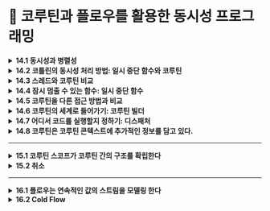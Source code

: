 # 📌 코루틴과 플로우를 활용한 동시성 프로그래밍

<details>
<summary><strong>14.1 동시성과 병렬성</strong></summary>
  
- 동시성은 여러 작업을 동시에 실행하는 것
- 하지만 모든 작업을 물리적으로 함계 실행할 필요는 없음
- 코드의 여러 부분을 돌아가면서  실행하는 것도 동시성 시스템
- CPU 코어가 하나뿐인 시스템에서 실행되는 애플리케이션까지도 동시성을 사용할 수 있다는 듯
- 이런 경우 여러 동시성 태스크를 계속 전환해 가면서 동시성을 달성

- 병렬성은 여러 작업을 여러 CPU 코어에서 물리적으로 동시에 실행하는 것을 말함
- 병렬 계산은 현대적 멀티코어 하드웨어를 효과적으로 사용할 수 있고, 그 효율을 더 높이는 경우도 많음
</details>

<details>
<summary><strong>14.2 코틀린의 동시성 처리 방법: 일시 중단 함수와 코루틴 </strong></summary>
  
- 코루틴은 코틀린의 강력한 특징으로 비동기적으로 실행되는 넌블로킹 동시성 코드를 우아하게 작성할 수있게 해줌
- 스레드와 같은 전통적 방법과 비교하면 코루틴이 훨씬 가볍게 작동
- 구조화된 동시성을 통해 코루틴은 동시성 작업과 그 생명주기를 관리할 수 있는 기능도 제공
</details>

<details>
<summary><strong>14.3 스레드와 코루틴 비교</strong></summary>
  
### **스레드(Thread)**

- 운영체제(OS) 단위의 동시성 실행 단위
- 각 스레드는 자체 스택 메모리를 사용
- 스레드는 생성 비용이 높음 (수 ms~수십 ms)
- 수천 개 이상의 스레드 생성은 메모리, 스케줄링 비용 측면에서 한계가 있음

### **코루틴(Coroutine)**

- 언어 단위의 동시성 실행 단위 (Kotlin 언어 레벨에서 제공)
- 스레드보다 가볍고 효율적
    - 단일 스레드 위에서 수만 개의 코루틴 동시 실행 가능
    - 코루틴은 **스레드 풀** 또는 메인 스레드 위에서 동작
- 컨텍스트 스위칭 비용이 낮음 (스레드와 달리 OS 개입이 거의 없음)
- suspend/resume로 상태 저장 및 재개 → 비동기 작업에 적합

| **항목** | **스레드(Thread)** | **코루틴(Coroutine)** |
| --- | --- | --- |
| 생성 비용 | 높음 | 낮음 |
| 실행 단위 | OS 단위 | 언어 단위 (Kotlin) |
| 개수 | 수천 개 한계 | 수만 개 가능 |
| 컨텍스트 전환 비용 | 높음 | 낮음 |
| 비동기 지원 | 직접 관리 (callback, Future 등) | 언어 차원 (suspend, launch) |

</details>


<details>
<summary><strong>14.4 잠시 멈출 수 있는 함수: 일시 중단 함수</strong></summary>

- 코틀린 코루틴이 스레드, 반응형 스트림, 콜백과 같은 다른 동시성 접근 방식과 다른 핵심 속성으로 상당수의 경우 코드 형태를 크게 변경할 필요가 없다는 점

## 14.4.1 일시 중단 함수를 사용한 코드는 순차적을 보인다

- 코루틴의 `일시 중단 함수(suspend 함수)`를 사용하면, 코드가 **비동기 작업임에도 마치 동기적이고 순차적인 코드처럼 보임**
- 콜백 기반의 코드(콜백 지옥)나 반응형 스트림 코드와 달리, 코루틴의 `suspend` 함수는 **중단과 재개**가 자연스럽게 처리되므로 코드의 가독성이 높아짐

```kotlin
// 콜백 기반
api.fetchData { result ->
    process(result) {
        updateUI(it)
    }
}
```

```kotlin
// 코루틴
val data = api.fetchData()
val processed = process(data)
updateUI(processed)
```

</details>


<details>
<summary><strong>14.5 코루틴을 다른 접근 방법과 비교 </strong></summary>

- 자바나 다른 프로그래밍 언어에서 동시성 코드를 작성하느 다른 접근 방식을 사용한 경험이 있다면 이들과 코루틴이 어떻게 다른지, 또 코루틴이 어떻게 더 나은지 확인하고 싶을 거임

```kotlin
// 콜백을 써서 여러 함수를 연속적으로 호출
fun fetchData(callback: (String) -> Unit) 
fun processData(data: String, callback: (String) -> Unit) 
fun displayResult(result: String) 

fun main() {
    fetchData { data ->
        processData(data) { processed ->
            displayResult(processed)
        }
    }
}
```

- 이런 예제는 콜백 지옥이라는 별명으로 널리 알려져 있음

```kotlin
// 퓨쳐를 사용해 여러 함수를 연속적을 호출 
fun fetchData(): CompletableFuture<String> 
fun processData(data: String): CompletableFuture<String> 
fun displayResult(result: String) 

fun main() {
    fetchData()
	    .thenCompose { data -> processData(data) }
	    .thenAccept { processed -> displayResult(processed) }
}
```

```kotlin
// 반응형 스트림을 사용해 같은 로직 구현하기 
fun fetchData(): Single<String> 
fun processData(data: String): Single<String> 
fun displayResult(result: String)

fun main() {
    fetchData()
	    .flatMap { data -> processData(data) }
	    .subscribe { processed ->
		    displayResult(processed)
      }
}
```

- 두 접근 방식 모두 인지적 부가 비용이 있고, 함수를 선언하거나 사용할 때 새로운연산자를 코드에 도입해야함
- 이와 비교해보면 코틀린. 코루틴을 사용하는 접근 방식에서는 함수에 `suspend` 변경자만 추가하면 됨
- 나머지 코드는 그대로 순차적인 모양을 유지하면서도 여전히 스레드를 블록시키는 단점을 피할 수. ㅣㅆ음

## 14.5.1 일시 중단 함수 호출

```kotlin

suspend fun fetchData(): String 
suspend fun processData(data: String): String 
fun displayResult(result: String) 

fun main() = runBlocking {
    val data = fetchData()
    val processed = processData(data)
    displayResult(processed)
}
```

- 일시 중단 함수는 실행을 일시 중단할 수 있기 때문에 일반 코드 아무 곳에서나 호출 할 수 없음
- 일시 중단 함수는 일시 중단할 수 있는 코드 블록 안에서만 호출할 수 있음
</details>


<details>
<summary><strong>14.6 코루틴의 세계로 들어가기: 코루틴 빌더</strong></summary>

- 코루틴에서 일시 중간 함수를(suspend)를 호출하는 것을 알아보자
- `runBlocking` : 블로킹 코드와 일시 중단 함수의 세계를 연결할 때 쓰임
- `launch` : 값을 반환하지 않는 새로운 코루틴을 시작할때 쓰임
- `async` : 비동기적으로 값을 계산할 때 쓰임

## 14.6.1 일반 코드에서 코루틴 세계로: runBlocking 함수

- `runBlocking`은 일반 코드(메인 함수, 테스트 코드)에서 코루틴을 실행할 때 사용
- 코루틴이 완료될 때까지 **현재 스레드를 블로킹(blocking)**
- 테스트나 간단한 예제 코드에서 코루틴을 호출할 때 유용

```kotlin
fun main() = runBlocking {
    // 코루틴 안에서 suspend 함수 호출 가능
    fetchData()
}
```

## 14.6.2 발사 후 망각 코루틴 생성: launch 함수

- `launch` 는 코루틴을 실행하고 **값을 반환하지 않음** (Job 객체 반환)
- 비동기 작업을 **“발사 후 잊어버리기”** 스타일로 처리
- 예: 화면 갱신, 로깅, 이벤트 처리 등에 적합

```kotlin
launch {
   fetchData()
}
```

## 14.6.3 대기 가능한 연산: async 빌더

- `async`는 코루틴을 실행하고 **`Deferred`** 객체를 반환
- **비동기 작업의 결과를 나중에 받아서 사용할 수 있음**
- `.await()`를 호출해 결과를 가져옴
- 
</details>

<details>
<summary><strong>14.7 어디서 코드를 실행할지 정하기: 디스패처 </strong></summary>
	
- 코루틴의 디스패처는 코루틴을 실행할 스레드를 결정함
- 본질적으로 코루틴은 특정 스레드에 고정되지 않음
- 코루틴은 한 스레드에서 실행을 일시중단하고 디스패처가 지시하는 대로 다른 스레드에서 실행을 재가할 수 있음

---

## 스레드 풀(`Thread pool`)이란?

- 스레드 집합을 관리하고, 집합에 속한 스레드를 웨에서 작업(우리의 경우 코루틴) 실행을 허용
- 작업이 실행될 때마다 새 스레드를 할당하는 대신, 스레드 풀은 일정한 수의 스레드를 유지하면서 내부 논리와 구현에 따라 들어오는 작업을 분배
- 스레드를 새로 생성해 할당하고 시작하는 작업은 비용이 많이 들기 때문

## 14.7.1 디스패처 선택

- 코루틴은 기본적으로 부모 코루틴에서 디스패처를 상속 받으므로 모든 코루틴에 대해 명시적으로 디스패처를 지정할 필요 없음
- 선택할 수 있는 디스패처들이 있음
    - 코루틴을 기본 환경에서 실행할때 (`Dispatchers.Default`)
    - UI 프레임워크와 함께 작업할 때 (`Dispatchers.Main`)
    - 스레드를 블로킹하는 API를 사용할때 (`Dispatchers.IO`)

- 다중 스레드를 사용하는 범용 디스패처:  `Dispatchers.Default`
    - CPU 연산 집중적인 작업 (예: 계산, 정렬, 데이터 처리 등)에 적합
    - 기본적으로 CPU 코어 수에 맞춰 스레드 풀 생성
    - 예시: 데이터 파싱, 복잡한 알고리즘 실행
    
    ```kotlin
    fun main() = runBlocking {
        launch(Dispatchers.Default) {
            println("Default Dispatcher: ${Thread.currentThread().name}")
            val sum = (1..1_000_000).sum()
            println("Sum: $sum")
        }
    }
    ```
    
- UI 스레드에서 실행: `Dispatchers.Main`
    - Android나 JavaFX/Swing에서 UI 업데이트나 사용자 인터랙션 처리
    - 화면 그리기, 뷰 변경, 사용자 입력 처리 등
    - 예시: 버튼 클릭 리스너에서 API 호출 후 UI 반영
    
    ```kotlin
    class MainActivity : AppCompatActivity() {
        override fun onCreate(savedInstanceState: Bundle?) {
            super.onCreate(savedInstanceState)
    
            CoroutineScope(Dispatchers.Main).launch {
                // UI 스레드에서 실행됨
                println("Main Dispatcher: ${Thread.currentThread().name}")
                // 예: 버튼 클릭 후 UI 갱신
            }
        }
    }
    ```
    
- 블로킹되는 IO 작업 처리: `Dispatchers.IO`
    - 파일, 네트워크, 디스크, 데이터베이스 등 입출력 작업
    - 블로킹 호출이 많은 작업에 적합
    - 많은 수의 스레드를 동적으로 생성하여 효율적으로 처리
    
    ```kotlin
    fun main() = runBlocking {
        launch(Dispatchers.IO) {
            println("IO Dispatcher: ${Thread.currentThread().name}")
            val content = readFile("example.txt")
            println("파일 내용:\n$content")
        }
    }
    
    suspend fun readFile(path: String): String {
        // 파일 읽기 (Blocking)
        return File(path).readText()
    }
    ```
    

| **Dispatcher** | **특징** | **예시** |
| --- | --- | --- |
| Dispatchers.Default | CPU 연산 집중 작업 | 리스트 합계, 데이터 분석 |
| Dispatchers.Main | UI 스레드 (Android) | 버튼 클릭, TextView 갱신 |
| Dispatchers.IO | 블로킹 I/O 작업 | 파일 읽기, 네트워크 |

## 14.7.2 코루틴 빌더에 디스패처에 전달

- 코루틴 빌더(`launch`, `async`, `runBlocking`)에 **디스패처를 직접 전달**하여 해당 코루틴이 어떤 스레드에서 실행될지 명확히 지정할 수 있음
- 이렇게 하면 특정 작업이 CPU 연산인지, UI 작업인지, I/O 작업인지에 따라 적절한 디스패처를 선택해 효율적으로 실행할 수 있음

## 14.7.3 withContext를 사용해 코루틴 안에서 디스패처 바꾸기

- 코루틴 안에서 다른 디스패처로 작업을 실행해야 할 때는 `withContext()`를 사용해야함
- `withContext()`는 **중단점(`suspend point`)을 제공**하며, 지정한 디스패처에서 실행한 후 결과를 반환함
- ex)
    - UI에서 네트워크 호출이 필요할 때, 메인(UI) 디스패처에서 코루틴이 실행 중이라면,
    - 네트워크 호출은 Dispatchers.IO에서 실행하도록 스위칭하고,
    - 결과를 받아서 UI 업데이트는 다시 Dispatchers.Main으로 돌아가면 됨

```kotlin
import kotlinx.coroutines.*

fun main() = runBlocking {
    launch(Dispatchers.Main) {
        val data = withContext(Dispatchers.IO) {
            fetchData()
        }
        updateUI(data)
    }
}

suspend fun fetchData(): String {
    delay(1000) // 네트워크 호출 시뮬레이션
    return "data from server"
}

fun updateUI(data: String) {
    println("UI 업데이트: $data")
}
```

- `fetchData()`는 I/O 디스패처에서 실행됨.
- `updateUI()`는 다시 메인(UI) 디스패처로 돌아옴.

## 14.7.4 코루틴과 디스패처는 스레드 안전성 문제에 대한 마법 같은 해결책이 아니다

- **코루틴과 디스패처**는 여러 스레드 간의 작업 분배를 쉽게 해주지만, **스레드 안전성 자체를 보장하지는 않음**
- 공유된 가변 상태(예: 변수, 컬렉션)에 접근할 때는 여전히 **적절한 동기화**가 필요함
- 예를 들어 `Dispatchers.Default`로 실행되는 여러 코루틴이 동시에 같은 변수에 접근하면 `Race Condition(경쟁 상태)`이 발생할 수 있다.
</details>


<details>
<summary><strong>14.8 코루틴은 코루틴 콘텍스트에 추가적인 정보를 담고 있다.</strong></summary>

- `코루틴 컨텍스트(CoroutineContext)`는 코루틴의 실행 환경을 정의하는 메타정보를 담고 있음
- 이 컨텍스트에는 디스패처뿐만 아니라 **`Job`, `CoroutineName`, 예외 처리자 등 추가 정보**도 들어감
    - `Dispatchers.IO` → 디스패처 지정
    - `Job` → 코루틴의 취소와 완료 상태 관리
    - `CoroutineName` → 디버깅용 이름 태깅
    - `CoroutineExceptionHandler` → 예외 처리기
</details>


<hr>
<details>
<summary><strong>15.1 코루틴 스코프가 코루틴 간의 구조를 확립한다</strong></summary>
	
- 구조화된 동시성을 통해 각 코루틴은 코루틴 스코프에 속하게 됨
- 코루틴 스코프는 코루틴 간의 부모-자식 관계를 확립하는데 도움을 줌
- `launch`, `asyn` 코루틴 빌더 함수들은 사실 `CoroutineScope` 인터페이스의 확장 함수
- 즉 다른 쿠로틴 빌더의 본문에서 `launch`, `asyn` 를 사용해 새로운 코루틴을 만들면 이 새로운 코루틴은 자동으로 해당 코루틴의 자식이 됨

```kotlin
fun main(): Unit = runBlocking {
    launch {
        delay(200)
        println("Task from runBlocking")
    }

    coroutineScope { // 새로운 코루틴 스코프 생성
        launch {
            delay(500)
            println("Task from nested launch")
        }

        delay(100)
        println("Task from coroutineScope")
    }

    println("Coroutine scope is over")
}

/* 예상출력
Task from coroutineScope  
Task from runBlocking  
Task from nested launch  
Coroutine scope is over
*/
```

- `runBlocking` 이 부모 스코프 역할
- `coroutineScope` 안에서 또 다른 코루틴 스코프 생성됨
- `coroutineScope` 내에서 `launch` 로 자식 코루틴 시작
- 모든 자식이 끝날 때까지 `coroutineScope`는 종료되지 않음

## 15.1.1 코루틴 스코프 생성: `coroutineScope`  함수

- `coroutineScope { ... }` 함수는 **새로운 코루틴 스코프**를 생성
- 이 스코프 내에서 시작된 코루틴은 **모두 자식 코루틴**이 됨
- 부모 코루틴은 **자식들이 전부 완료될 때까지 기다림**
- **`구조화된 동시성(structured concurrency)`** 을 구현하는 핵심 함수 중 하나

| 함수 이름 | coroutineScope |
| --- | --- |
| 반환 시점 | **모든 자식 코루틴이 끝난 후** |
| 차이점 | launch는 Job 반환, coroutineScope는 결과값 반환 |
| 예외 처리 | 자식 중 하나라도 예외가 나면 스코프 전체가 종료됨 |

```kotlin
fun main() = runBlocking {
    coroutineScope {
        launch {
            delay(1000)
            println("Child coroutine 1")
        }

        launch {
            delay(500)
            println("Child coroutine 2")
        }

        println("All children launched")
    }

    println("coroutineScope 끝남")
}

/* 결과 
All children launched  
Child coroutine 2  
Child coroutine 1  
coroutineScope 끝남
*/
```

- `coroutineScope`는 **모든 자식 *코루틴이 완료될 때까지 기다리는 구조화*된 코루틴 블록**

## 15.1.2 코루틴 스코프를 컴포넌트와 연관시키기: `CoroutineScope`

- `CoroutineScope`는 코루틴을 실행할 컨텍스트(Context) 를 담고 있는 인터페이스.
- 일반적으로 컴포넌트(예: ViewModel, Activity 등)에 코루틴을 묶어서, 컴포넌트가 사라질 때 코루틴도 같이 종료되도록 함

```kotlin
class MyComponent : CoroutineScope {
    private val job = Job()

    override val coroutineContext: CoroutineContext
        get() = Dispatchers.Main + job

    fun destroy() {
        job.cancel() // 컴포넌트 종료 시 모든 코루틴 취소
    }
}
```

- `job.cancel()` 호출 시, 이 `scope` 안에서 시작된 모든 코루틴이 취소됨.
- 이 구조를 쓰면 메모리 누수나 유령 코루틴`(leaking coroutine)` 을 막을 수 있음

---

- `Android ViewModel`에는 이미 `viewModelScope`가 있음.
- 이 `scope`에 코루틴을 연결하면 `ViewModel`이 사라질 때 자동 취소됨.

| 목적 | 컴포넌트와 코루틴의 수명 일치 |
| --- | --- |
| 구현 방식 | 클래스에 CoroutineScope 구현 + Job 보관 |
| 장점 | 자원 누수 방지, 안전한 구조화된 동시성 |
| Android 예시 | viewModelScope, lifecycleScope 사용 |

### **CoroutineScope vs coroutineScope 차이**

| **항목** | CoroutineScope **(인터페이스)** | coroutineScope **(함수)** |
| --- | --- | --- |
| 정체 | **인터페이스** | **suspend 함수** |
| 목적 | 클래스에 코루틴 실행 환경을 부여 | 코루틴 안에서 **자식 코루틴을 안전하게 실행** |
| 주 용도 | ViewModel, Activity 등에서 **코루틴 생명주기 관리** | 특정 suspend 블록 안에서 **코루틴을 구조화** |
| 컨텍스트 | coroutineContext 프로퍼티로 제공 | 부모 컨텍스트를 자동 상속 |
| 종료 처리 | Job.cancel() 로 **전체 코루틴 종료** | 블록 내 자식이 끝날 때까지 **자동으로 대기** |
| 예 | viewModelScope, lifecycleScope | coroutineScope { launch { ... } } |
- **`*CoroutineScope`**는 **스코프를 담는 그릇***
- **`*coroutineScope`**는 **일시적으로 안전한 구조를 만들어주는** `suspend 블록`*

## 15.1.3 GlobalScope의 위험성

- GlobalScope는 전역 스코프
    - 앱이 종료되거나 프로세스가 죽지 않는 이상, 코루틴이 계속 실행됨.
    - 그래서 일반적인 코루틴과 달리, 부모 스코프와 관계없이 독립적으로 동작함
- 생명 주기와 무관
    - `Activity`, `ViewModel`, `Fragment` 등이 사라져도 코루틴은 계속 실행됨.
    - 메모리 누수(leak) 와 예상치 못한 동작 발생 가능
- 예외 전파 안 됨
    - `GlobalScope`에서 발생한 예외는 부모 코루틴으로 전파되지 않음.
    - `구조화된 동시성(structured concurrency)`의 장점이 사라짐
- 취소 불가
    - `GlobalScope.launch { ... }` 로 만든 코루틴은 명시적으로 잡지 않으면 취소할 방법이 없음.

```kotlin
// 예제 (문제 있는 코드)
fun startSomething() {
    GlobalScope.launch {
        delay(1000)
        println("Global coroutine finished")
    }
}
```

- !!!구조화된 스코프 사용해야함!!!
    - `viewModelScope`, `lifecycleScope`, `coroutineScope`, `supervisorScope` 같은 스코프를 명확히 지정해서 사용해야 안전

## 15.1.4 코루틴 콘텍스트와 구조화된 동시성

- 코루틴은 항상 `CoroutineContext`를 가지고 실행됨
    - 예: `Dispatchers.Main`, `Job`, `CoroutineName`, `CoroutineExceptionHandler` 등
- 이 코루틴 콘텍스트는 부모 → 자식으로 상속됨
- 즉, `launch`나 `async`로 새 코루틴을 만들면 부모 코루틴의 콘텍스트를 자동으로 이어받음
- 콘텍스트에는 중요한 요소인 Job이 포함돼 있어서, 자식 코루틴이 부모와 연결되고, 부모가 취소되면 자식도 같이 취소됨
- 이것이 구조화된 동시성(Structured Concurrency) 의 핵심!

| **요소** | **역할** |
| --- | --- |
| CoroutineContext | 코루틴 실행 환경 |
| Job | 코루틴의 생명 주기 및 계층 관리 |
| Dispatcher | 어떤 스레드에서 실행할지 결정 |
| Name, ExceptionHandler | 디버깅, 예외 처리에 사용 |

</details>


<details>
<summary><strong>15.2 취소</strong></summary>

- 취소는 코드가 완료되기 전에 실행을 중단하는 것을 의미
- 현대 애플리케이션은 계산 작업을 취소할 수 있어야 견고하고 효율적임
- 취소는 불필요한 작업을 막아줌
- 취소는 메모리나 리소스 누수를 방지하는 데도 도움을 줌
- 취소는 오류 처리에서도 중요한 역할을 함

## 15.2.1 취소 촉발

- 여러 코루틴 빌더 함수의 반환값을 취소를 톡발하는 핸들로 사용할 수 있음
- `launch` 코루틴 빌더는 `Job` 을  반환하고 `async` 코루틴 빌더는 `Deferred` 를 반환함
- 둘다 `cancel` 을 호출해 해당 코루틴의 취소를 촉발할 수 있음

## 15.2.2 시간제한이 초과된 후 자동으로 취소 호출

- 코틀린 코루틴 라이브러리는 코루틴의 취소를 자동으로 촉발할 수 있는 몇 가지 편리한 함수도 제공해줌
- `withTimeout`, `withTimeoutOrNull` 함수는 계산에 쓸 최대 시간을 제한하면서 값을 계산할 수 있게 해줌
- `withTimeout` 함수는 타임아웃이 되면 예외(`TimeoutCancellationException`)을 발생시킴, 타임아웃을 처리하면 `withTimeout` 호출을 `try` 블록으로 감싸고 발생한 `TimeoutCancellationException` 을 잡아내야함
- `withTimeoutOrNull` 함수는 타임아웃이 발생하면 `null` 을 반환함

*⇒ `withTimeout` 이 발생시키는 `TimeoutCancellationException` 을 잊지 말고 잡아야함, 잡지않으면 호출한 코루틴이 의도와 다르게 취소될 수 있음. 이 문제를 완전히 피하려면 `withTimeoutOrNull` 함수를 사용하는 편이 좋음*

## 15.2.3 취소는 모든 지식 코루틴에게 전파된다

- 코루틴을 취소하면 해당 코루틴의 모든 자식 코루틴도 자동으로 취소됨  이는 구조화된 동시성의 강력한 기능
- 각 코루틴은 자신이 시작한 다른 코루틴을 알고 있기 때문에 취소할 때 스스로 자식들을 정리할 수 있으며, 불필요한 작업을 계속하거나 불필요하게 데이터를 메모리에 더 오래 유지하는 제멋대로인 코루틴이 남지 않음

## 15.2.4 취소된 코루틴은 특별하 지점에서 CancellationException을 던진다

- 취소 매커니즘은 `CancellationException` 이라는 특수한 예외를 특별한 지점에서 던지는 방식으로 작동함
- 취소된 코루틴은 이시 중단 지점에서 `CancellationException` 을 던짐, 일시 중단 지점은 코루틴의 실행을 일시 중단할 수 있는 지점
- 일반적으로 코루틴 라이브러리 안의 모든 일시 중단 함수는 `CancellationException` 이 던져질 수 있는 지점을 도입

```kotlin
coroutineScope {
	log("A")
	delay(500.milliseconds) // <- 이 지점에서 함수가 취소될 수 있음 
	log("B")
	log("C")
}
```

- 위 코드에서는 영역이 취소됐는지 여부에 따라 `A` 나 `ABC` 가 출력되며, `AB` 는 절대 출력되지 않음. 이는 `B` 와 `C` 사이에 취소 지점이 없기 때문

## 15.2.5 취소는 협력적이다

- 코틀린 코루틴에 기본적으로 포함된 모든 함수는 이 취소 가능함
- `ktor` 같은 라이브러리에서 제공하는 일시 중단 API를 사용할 때도 해당 라이브러리의 일시 중단 함수는 내부적으로 취소 가능하다고 가정할 수 있음
- 하지만 직접 작성한 코드에서는 직접 코루틴을 쉬소 가능하게 만들어야함

```kotlin
fun main() = runBlocking {
    val job = launch {
        var i = 0
        // CPU 집중 루프이기 때문에 delay 등이 없어 취소되지 않음
        while (i < 1000) {
            // 취소 가능하게 만들기 위한 체크
            if (!isActive) {
                println("취소 요청 감지됨. 종료함.")
                break
            }
            println("일하는 중... $i")
            i++
        }
    }

    delay(100) // 잠시 기다림
    println("main: 취소 요청")
    job.cancel() // 취소 요청
    job.join()   // 취소 완료 기다림
    println("main: 완료")
}
```

## 15.2.6 코루틴이 취소됐는지 확인

- 코루틴이 취소됐는지 확인할 때는 `CoroutineScope` 의 `isActive` 속성을 확인함. 이 갑이 `false` 라면 코루틴은 더 이상 활성 상태가 아님
- 이 경우 현재 작업을 완료하고, 획득한 리소스를 닫은 후 반환할 수 있음
- `isActive` 를 확인해서 `false` 일 때 명시적을 반환하는 대신 코틀린 코루틴은 편의 함수로 `ensureActive` 를 제공. 이 함수는 코루틴이 더이상 활성 상태가 아닐 경우 `CancellationException` 을 던짐

| **항목** | isActive | ensureActive() |
| --- | --- | --- |
| 반환값 | Boolean (true or false) | 취소되면 **예외 발생** |
| 용도 | 수동으로 분기 처리할 때 | 취소되면 **즉시 중단하고 예외 처리**하고 싶을 때 |
| 위치 | 반복문, 계산 루프 등 | 반복문, 무한 루프, 처리 순서 중단 지점 |

## 15.2.7 다른 코루틴에게 기회를 주기:  yield 함수

- `yield` 함수는 코드 안에서 취소 가능 지점을 제공할 뿐만 아니라 현재 점유된 디스패처에서 다른 코루틴이 작업할 수 있게 해줌

```kotlin
fun main() = runBlocking {
    val job1 = launch {
        repeat(5) { i ->
            println("Job 1 - Step $i")
            yield() // 다른 코루틴에게 기회 주기
        }
    }

    val job2 = launch {
        repeat(5) { i ->
            println("Job 2 - Step $i")
            yield()
        }
    }

    joinAll(job1, job2)
    println("모든 작업 완료")
}

/* 결과
Job 1 - Step 0  
Job 2 - Step 0  
Job 1 - Step 1  
Job 2 - Step 1  
...  
모든 작업 완료
*/ 
```

## 15.2.8 리소스를 얻을 때 취소를 염두에 두기

- **코루틴이 취소되었는지 확인하지 않고 리소스를 얻거나 보유하면 위험**함.
- 예: 파일 열기, 데이터베이스 커넥션, 락(`lock`) 획득 등의 작업 중 코루틴이 취소되면
    
    → **리소스를 제대로 정리하지 못해 누수 발생** 가능.
    
- 따라서, **리소스를 얻기 전에 취소 여부를 확인하거나**, **`try-finally` 또는 `use` 블록을 활용해 정리 작업을 보장**해야 함.

```kotlin
// 예제: 취소된 상태에서 리소스를 획득하지 않도록 방지
val job = launch {
    if (!isActive) return@launch // 취소되었으면 리소스 획득하지 않음

    val file = File("data.txt")
    file.bufferedReader().use { reader -> // use 블록으로 안전하게 정리
        reader.lineSequence().forEach {
            println(it)
            delay(100) // 처리 중에도 취소될 수 있음
        }
    }
}
```

```kotlin
// 예제 2: 취소된 상태에서 락 획득하지 않기
val lock = ReentrantLock()

val job = launch {
    ensureActive() // 취소됐으면 예외 발생해서 중단
    lock.lock()
    try {
        // 작업 수행
    } finally {
        lock.unlock()
    }
}
```

## 15.2.9 프레임워크가 여러분 대신 취소를 할 수 있다.

- 많은 코루틴 기반 프레임워크 (예: **`Jetpack Compose**, **Ktor**, **Spring WebFlux**` 등)는 내부적으로 **상황에 따라 자동으로 코루틴을 취소**해줌
- **Android의 `ViewModel` + `viewModelScope`**
    - `ViewModel`이 소멸되면 `viewModelScope`에 포함된 모든 코루틴이 자동으로 `cancel()`
    
    ```kotlin
    viewModelScope.launch {
        // ViewModel이 없어지면 자동으로 취소됨
    }
    ```
    
- **Jetpack Compose의 `LaunchedEffect`**
    - `Composable`이 `recomposition`으로 바뀌거나 없어지면
        
        → 내부의 코루틴도 자동으로 취소됨
        
    
    ```kotlin
    LaunchedEffect(key) {
        // 이전 key에 해당하는 블록은 자동으로 cancel됨
    }
    ```
    
- **Ktor**
    - 클라이언트 연결이 끊기면 요청을 처리하던 코루틴도 자동으로 취소됨

```kotlin
// Compose의 LaunchedEffect 
@Composable
fun SampleScreen(query: String) {
    LaunchedEffect(query) {
        // query가 변경되면 이전 코루틴은 취소되고, 새로운 코루틴이 실행됨
        search(query)
    }
}
```

</details>

<hr>
<details>
<summary><strong>16.1 플로우는 연속적인 값의 스트림을 모델링 한다</strong></summary>
	
## 16.1.1 플로우를 사용하면 배출되자마자 원소를 처리할 수 있다.

- `Flow`는 원소를 하나씩 순차적으로 처리하는 콜드 스트림
- `emit()`으로 원소가 방출되면, `collect {}` 블록에서 즉시 처리됨
- 즉, 배출과 수집이 동시에 순서대로 진행됨

## 16.1.2 코틀린 플로우의 여러 유형

- 코틀린의 모든 풀로우는 시간이 지남에 따라 등장하는 값과 작업할 수 있는 일관된 API를 제공하지만  콜트 플로우와 핫 플로우라는 2가지 카테고리로 나뉨
- `Cold Flow`는 비동기 데이터 스트림으로 값이 실제로 소비되기 시작할 때만 값을 배출
- `Hot Flow`는 값이 실제로 소비되고 있는지와 상관업싱 값을 독립적으로 배출하며, 브로드캐스트 방식으로 동작
</details>

<details>
<summary><strong>16.2 Cold Flow</strong></summary>
	
## 16.2.1 `flow`빌더 함수를 사용해 콜드 플로우 생성

- 새로운 콜드 플로우를 생성하는 것은 간단함
- 컬렉션과 마찬가지로 새로운 플로우를 생성할 수 있는 빌더 함수가 있음
    
    → 이 함수는 `flow`라 불림
    
- 빌더 함수의 블록 안에서는 `emit` 함수를 호출해 플로우의 수집자에게 값을 제공하고, 수집자가 해당 값을 처리할 때까지 빌더 함수의 실행을 중단함
- `flow` 가 받는 블록은 `suspend` 변경자가 붙어 있으므로 빌더 내부에서 `delay` 와 같은  다른 일시 중단함수를 호출할 수 있음

```kotlin
fun main() = flow {
    println("Flow 시작됨")
    emit("A") // <- emit 함수를 호출해 플로우의 수집자에게 값을 제공
    delay(100)
    emit("B") 
}ㅇ
```

- 이 코드를 실행하면 실제로 아무런 출력도 나타나지 않는다는 점을 지적할만함
- 이는 빌더 함수가 연속적인 값의 스트림을 표현하는 `Flow<T>` 타입의 객체를 반환하기 때문
- 이 `flow`는 처음에 비활성 상태이며, 최종 연산자가 호출돼야만 빌더에서 정의된 계산이 시작됨
- *이로부터 flow가 cold라고 불리는 이유를 알 수 있음. 기본적으로 수집되기 시작할 때까지 비활성 상태이기 때문*

## 16.2.2 Cold flow는 수집되기 전까지 작업을 수행하지 않는다

- **Cold Flow**는 **collect 호출 전까지 아무 작업도 하지 않음**

```kotlin
fun createValues(): Flow<String> = flow {
    println("Flow 시작됨")
    emit("A")
    delay(100)
    emit("B")
}

fun main(): Unit = runBlocking {
    println("collect 호출 전")
    createValues().collect { println("받음: $it") }
}
```

- `collect` 는 일시 중단 함수(`suspend function`)
- `collect`는 `Flow` 안에서 하나씩 방출되는 값을 비동기적으로 기다리며 수집해야 함
- 방출이 `emit()`으로 일어나는데, 이것도 `suspend` 함수이므로
    
    → 그걸 받는 `collect`도 자연스럽게 일시 중단 함수여야 함
    

## 16.2.3 flow 수집 취소

- `Flow`의 수집(`collect`)은 일시 중단(`suspend`) 함수이므로 취소가 가능
- 코루틴이 취소되면 `collect`도 중단되며, `Flow` 빌더 블록(`flow {}`) 내부의 실행도 함께 멈춤

```kotlin
val flow = flow {
    emit(1)
    delay(100)
    emit(2)
    delay(100)
    emit(3)
}

val job = launch {
    flow.collect { println(it) }
}
delay(150)
job.cancel() // 수집 도중 취소
```

## 16.2.4 Cold Flow의 내부 구현

- `flow {}`는 코틀린 표준 라이브러리에 정의된 빌더 함수
- 이 함수는 실제로는 `Flow<T>` 인터페이스의 구현체를 반환함
- 내부적으로는 람다와 클래스 구현을 조합한 익명 객체를 만들어냄

```kotlin
interface Flow<out T> {
    suspend fun collect(collector: FlowCollector<T>)
}
```

- `flow {}`는 **Flow 인터페이스를 구현한 익명 클래스**를 생성함
- 내부적으로 `emit(value)` 호출은 `collector.emit(value)` 로 구현되어 있음.
- 즉, 우리가 작성한 `flow` 블록은 실제로는 다음과 같은 구조로 동작

```kotlin
return object : Flow<T> {
    override suspend fun collect(collector: FlowCollector<T>) {
        // flow 블록 안의 코드가 이 안에 들어감
        collector.emit(...)
    }
}
```

- **왜 이렇게 설계됐을까? 🤔**
    - **지연 실행(lazy)** 을 지원하고
    - 코루틴을 활용해 **비동기적이고 중단 가능한 흐름**을 만들기 위함
    - 구조적 동시성과 **suspend 함수와의 자연스러운 연동**을 위함

## 16.2.5 채널 플로우(**channelFlow**)를 사용한 동시성 플로우

- `flow {}`는 기본적으로 순차적으로 실행됨
    
    → `emit()`을 호출하면 수집자(`collect`) 가 값을 처리할 때까지 다음 코드로 진행하지 않음.
    
- 반면, `channelFlow {}` 는 생산자(`emit`) 와 소비자(`collect`) 가 동시성(`concurrency`) 을 갖고 실행될 수 있음.
    
    → 내부적으로 코루틴과 채널을 활용해 병렬 흐름을 구현함.
    
- **왜 필요할까? 🤔**
    - `flow {}`는 순차적인 플로우에는 좋지만, 여러 코루틴에서 값을 병렬로 생성하거나 다른 스레드에서 `emit` 해야 할 경우에는 `channelFlow`가 필요함

```kotlin
fun concurrentFlow(): Flow<Int> = channelFlow {
    launch {
        send(1)
    }
    launch {
        send(2)
    }
}
```

- 위 코드에서는 두 개의 코루틴이 병렬로 동작하면서 값을 보냄.

| **비교 항목** | `flow {}` | `channelFlow {}` |
| --- | --- | --- |
| 실행 방식 | 순차적 | 병렬 / 동시성 가능 |
| emit 방식 | suspend 함수 | send() 사용 (channel 기반) |
| 내부 구조 | 단일 코루틴 | 내부적으로 채널 + 다중 코루틴 |
| 사용 시점 | 단순 스트림 처리 | 동시성 필요할 때 (e.g. 여러 emit 병렬 처리) |
</details>
